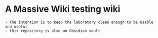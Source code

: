 # A Massive Wiki testing wiki

	- the intention is to keep the laboratory clean enough to be usable and useful  
    - this repository is also an Obsidian vault  
	
